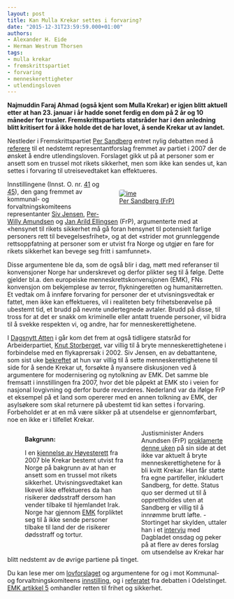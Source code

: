 ```yaml
---
layout: post
title: Kan Mulla Krekar settes i forvaring?
date: "2015-12-31T23:59:59.000+01:00"
authors:
- Alexander H. Eide
- Herman Westrum Thorsen
tags:
- mulla krekar
- fremskrittspartiet
- forvaring
- menneskerettigheter
- utlendingsloven
---
```


**Najmuddin Faraj Ahmad (også kjent som Mulla Krekar) er igjen blitt aktuell etter at han 23. januar i år hadde sonet ferdig en dom på 2 år og 10 måneder for trusler. Fremskrittspartiets statsråder har i den anledning blitt kritisert for å ikke holde det de har lovet, å sende Krekar ut av landet.**

Nestleder i Fremskrittspartiet [Per Sandberg](https://www.holderdeord.no/representatives/pes) entret nylig debatten med å [referere](http://www.tv2.no/a/6473763) til et nedstemt representantforslag fremmet av partiet i 2007 der de ønsket å endre utlendingsloven. Forslaget gikk ut på at personer som er ansett som en trussel mot rikets sikkerhet, men som ikke kan sendes ut, kan settes i forvaring til utreisevedtaket kan effektueres.

<div style="float: right; width: 45%; padding: 1.5em;">
  <a href="https://www.holderdeord.no/representatives/pes">
    <img src="https://www.holderdeord.no/api/representatives/pes/image?version=medium" alt="ime" style="border-radius: 4px;"/>
    <figcaption>Per Sandberg (FrP)</figcaption>
  </a>
</div>

Innstillingene (Innst. O. nr. [41](https://www.stortinget.no/Global/pdf/Innstillinger/Odelstinget/2007-2008/inno-200708-041.pdf) og [45](https://www.stortinget.no/Global/pdf/Innstillinger/Odelstinget/2006-2007/inno-200607-045.pdf)), den gang fremmet av kommunal- og forvaltningskomiteens representanter [Siv Jensen](https://www.holderdeord.no/representatives/sivj), [Per-Willy Amundsen](https://www.holderdeord.no/representatives/pta) og [Jan Arild Ellingsen](https://www.holderdeord.no/representatives/jae) (FrP), argumenterte med at «hensynet til rikets sikkerhet må gå foran hensynet til potensielt farlige personers rett til bevegelsesfrihet», og at det «strider mot grunnleggende rettsoppfatning at personer som er utvist fra Norge og utgjør en fare for rikets sikkerhet kan bevege seg fritt i samfunnet».


Disse argumentene ble da, som de også blir i dag, møtt med referanser til konvensjoner Norge har underskrevet og derfor plikter seg til å følge. Dette gjelder bl.a. den europeiske menneskrettskonvensjonen (EMK), FNs konvensjon om bekjemplese av terror, flykningeretten og humanitærretten. Et vedtak om å innføre forvaring for personer der et utvisningsvedtak er fattet, men ikke kan effektueres, vil i realiteten bety frihetsberøvelse på ubestemt tid, et brudd på nevnte undertegnede avtaler. Brudd på disse, til tross for at det er snakk om kriminelle eller antatt truende personer, vil bidra til å svekke respekten vi, og andre, har for menneskerettighetene.

I [Dagsnytt Atten](http://www.nrk.no/norge/sentrale-ap-politikere-ville-bryte-menneskerettighetene-1.12177597) i går kom det frem at også tidligere statsråd for Arbeiderpartiet, [Knut Storberget](https://www.holderdeord.no/representatives/knus), var villig til å bryte menneskerettighetene i forbindelse med en flykaprersak i 2002. Siv Jensen, en av debattantene, som sist uke [bekreftet](http://www.tv2.no/v/873476/) at hun var villig til å sette menneskerettighetene til side for å sende Krekar ut, forsøkte å nyansere diskusjonen ved å argumentere for modernisering og nytolkning av EMK. Det samme ble fremsatt i innstillingen fra 2007, hvor det ble påpekt at EMK sto i veien for nasjonal lovgivning og derfor burde revurderes. Nederland var da ifølge FrP et eksempel på et land som opererer med en annen tolkning av EMK, der asylsøkere som skal returnere på ubestemt tid kan settes i forvaring. Forbeholdet er at en må være sikker på at utsendelse er gjennomførbart, noe en ikke er i tilfellet Krekar.

<figure class="fact-box" style="float: left; width: 45%;">
  <strong>Bakgrunn:</strong>

  I en <a href="http://www.domstol.no/DAtemplates/Article____16943.aspx">kjennelse av Høyesterett</a> fra 2007 ble Krekar bestemt utvist fra Norge på bakgrunn av at han er ansett som en trussel mot rikets sikkerhet. Utvisningsvedtaket kan likevel ikke effektueres da han risikerer dødsstraff dersom han vender tilbake til hjemlandet Irak. Norge har gjennom <a href="https://lovdata.no/dokument/NL/lov/1999-05-21-30/KAPITTEL_emkn-1#KAPITTEL_emkn-1">EMK</a> forpliktet seg til å ikke sende personer tilbake til land der de risikerer dødsstraff og tortur.
</figure>

Justisminister Anders Anundsen (FrP) [proklamerte denne uken](http://www.vg.no/nyheter/innenriks/mulla-krekar/justis-anders-uenig-med-frp-siv/a/23382646/) på sin side at det ikke var aktuelt å bryte menneskerettighetene for å bli kvitt Krekar. Han får støtte fra egne partifeller, inkludert Sandberg, for dette. Status quo ser dermed ut til å opprettholdes uten at Sandberg er villig til å innrømme brutt løfte. - Stortinget har skylden, uttaler han i et [intervju](http://www.dagbladet.no/2015/01/28/nyheter/samfunn/politikk/innenriks/regjeringen/37402119/) med Dagbladet onsdag og peker på at flere av deres forslag om utsendelse av Krekar har blitt nedstemt av de øvrige partiene på tinget.

Du kan lese mer om [lovforslaget](https://www.stortinget.no/Global/pdf/Representantforslag/2007-2008/dok8-200708-025.pdf) og argumentene for og i mot Kommunal- og forvaltningskomiteens [innstilling](https://www.stortinget.no/Global/pdf/Innstillinger/Odelstinget/2007-2008/inno-200708-041.pdf), og i [referatet](https://www.stortinget.no/Global/pdf/Referater/Odelstinget/2006-2007/o070327.pdf) fra debatten i Odelstinget. [EMK artikkel 5](http://lovdata.no/lov/1999-05-21-30/emkn/a5) omhandler retten til frihet og sikkerhet.

<div style="clear: both;"></div>
